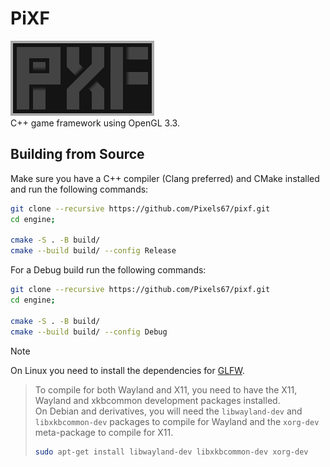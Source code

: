 # PiXF

![PiXF](PiXF.gif)  
C++ game framework using OpenGL 3.3.

## Building from Source

Make sure you have a C++ compiler (Clang preferred) and CMake installed and run the following commands:

```sh
git clone --recursive https://github.com/Pixels67/pixf.git
cd engine;

cmake -S . -B build/
cmake --build build/ --config Release
```

For a Debug build run the following commands:

```sh
git clone --recursive https://github.com/Pixels67/pixf.git
cd engine;

cmake -S . -B build/
cmake --build build/ --config Debug
```

> [!NOTE]  
> On Linux you need to install the dependencies for [GLFW](https://www.glfw.org/docs/latest/compile.html).
>
> > To compile for both Wayland and X11, you need to have the X11, Wayland and xkbcommon development packages
> > installed.  
> > On Debian and derivatives, you will need the `libwayland-dev` and `libxkbcommon-dev` packages to compile for Wayland
> > and the `xorg-dev` meta-package to compile for X11.
> > ```sh
> > sudo apt-get install libwayland-dev libxkbcommon-dev xorg-dev
> > ```
